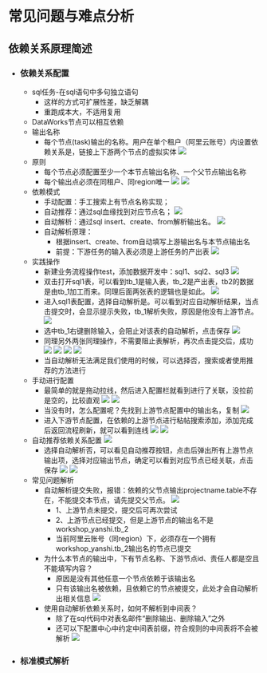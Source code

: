 # 常见问题与难点分析
## 依赖关系原理简述
- ### 依赖关系配置
  - sql任务-在sql语句中多句独立语句
    - 这样的方式可扩展性差，缺乏解耦
    - 重跑成本大，不适用复用
  - DataWorks节点可以相互依赖
  - 输出名称
    - 每个节点(task)输出的名称。用户在单个租户（阿里云账号）内设置依赖关系是，链接上下游两个节点的虚拟实体
    ![](image/60.png)
  - 原则
    - 每个节点必须配置至少一个本节点输出名称、一个父节点输出名称
    - 每个输出点必须在同租户、同region唯一
    ![](image/61.png) 
    ![](image/62.png)
  - 依赖模式
    - 手动配置：手工搜索上有节点名称实现；
    - 自动推荐：通过sql血缘找到对应节点名；
    ![](image/63.png)
    - 自动解析：通过sql insert、create、from解析输出名。
    ![](image/64.png)
    - 自动解析原理：
      - 根据insert、create、from自动填写上游输出名与本节点输出名
      - 前提：下游任务的输入表必须是上游任务的产出表
    ![](image/65.png)
  - 实践操作
    - 新建业务流程操作test，添加数据开发中：sql1、sql2、sql3
    ![](image/66.png)
    - 双击打开sql1表，可以看到tb_1是输入表，tb_2是产出表，tb2的数据是由tb_1加工而来。同理后面两张表的逻辑也是如此。
    ![](image/67.png)
    - 进入sql1表配置，选择自动解析是。可以看到对应自动解析结果，当点击提交时，会显示提示失败，tb_1解析失败，原因是他没有上游节点。
    ![](image/68.png)
    - 选中tb_1右键删除输入，会阻止对该表的自动解析，点击保存
    ![](image/69.png)
    - 同理另外两张同理操作，不需要阻止表解析，再次点击提交后，成功
    ![](image/70.png)
    ![](image/71.png)
    ![](image/72.png)
    ![](image/73.png)
    - 当自动解析无法满足我们使用的时候，可以选择否，搜索或者使用推荐的方法进行
  - 手动进行配置
    - 最简单的就是拖动拉线，然后进入配置栏就看到进行了关联，没拉前是空的，比较直观
    ![](image/74.png)
    ![](image/75.png)
    - 当没有时，怎么配置呢？先找到上游节点配置中的输出名，复制
    ![](image/76.png)
    - 进入下游节点配置，在依赖的上游节点进行粘帖搜索添加，添加完成后返回流程刷新，就可以看到连线
    ![](image/77.png)
    ![](image/78.png)
  - 自动推荐依赖关系配置
    ![](image/79.png)
    - 选择自动解析否，可以看见自动推荐按钮，点击后弹出所有上游节点输出项，选择对应输出节点，确定可以看到对应节点已经关联，点击保存
    ![](image/80.png)
    ![](image/81.png)
  - 常见问题解析
    - 自动解析提交失败，报错：依赖的父节点输出projectname.table不存在，不能提交本节点，请先提交父节点。
    ![](image/82.png)
      - 1、上游节点未提交，提交后可再次尝试
      - 2、上游节点已经提交，但是上游节点的输出名不是workshop_yanshi.tb_2
      - 当前阿里云账号（同region）下，必须存在一个拥有workshop_yanshi.tb_2输出名的节点已提交
    - 为什么本节点的输出中，下有节点名称、下游节点id、责任人都是空且不能填写内容？
      - 原因是没有其他任意一个节点依赖于该输出名
      - 只有该输出名被依赖，且依赖它的节点被提交，此处才会自动解析出相关信息
    ![](image/83.png)
    - 使用自动解析依赖关系时，如何不解析到中间表？
      - 除了在sql代码中对表名邮件“删除输出、删除输入”之外
      - 还可以下配置中心中约定中间表前缀，符合规则的中间表将不会被解析
    ![](image/84.png)
- ### 标准模式解析
